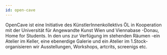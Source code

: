 ```yaml
---
id: open-cave
---
```


OpenCave ist eine Initiative des KünstlerInnenkollektivs ÖL in Kooperation mit der Universität für Angewandte Kunst Wien und Viennabase -Donau, Home for Students. 
In den uns zur Verfügung im stehenden Räumen -ein Atelier im Keller, eine ebenerdige Galerie und ein Atelier im 1.Stock- organisieren wir Ausstellungen, Workshops, artcrits, screenigs etc.